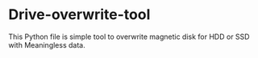 # Drive-overwrite-tool

This Python file is simple tool to overwrite magnetic disk for HDD or SSD with Meaningless data.
